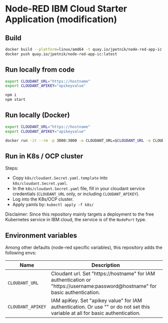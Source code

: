 # Node-RED IBM Cloud Starter Application (modification)

## Build

```bash
docker build --platform=linux/amd64 -t quay.io/jpetnik/node-red-app-ic .
docker push quay.io/jpetnik/node-red-app-ic:latest
```

## Run locally from code

```bash
export CLOUDANT_URL="https://hostname"
export CLOUDANT_APIKEY="apikeyvalue"

npm i
npm start
```

## Run locally (Docker)

```bash
export CLOUDANT_URL="https://hostname"
export CLOUDANT_APIKEY="apikeyvalue"

docker run -it --rm -p 3000:3000 -e CLOUDANT_URL=$CLOUDANT_URL -e CLOUDANT_APIKEY=$CLOUDANT_APIKEY quay.io/jpetnik/node-red-app-ic:latest
```

## Run in K8s / OCP cluster

Steps:

- Copy `k8s/cloudant.Secret.yaml.template` into `k8s/cloudant.Secret.yaml`.
- In the `k8s/cloudant.Secret.yaml` file, fill in your cloudant service credentials (`CLOUDANT_URL` only, or including `CLOUDANT_APIKEY`).
- Log into the K8s/OCP cluster.
- Apply yamls by: `kubectl apply -f k8s/`

Disclaimer: Since this repository mainly targets a deployment to the free Kubernetes service in IBM cloud, the service is of the `NodePort` type.

## Environment variables

Among other defaults (node-red specific variables), this repository adds the following envs:

| Name              | Description                                                                                                                   |
| ----------------- | ----------------------------------------------------------------------------------------------------------------------------- |
| `CLOUDANT_URL`    | Cloudant url. Set "https://hostname" for IAM authentication or "https://username:password@hostname" for basic authentication. |
| `CLOUDANT_APIKEY` | IAM apiKey. Set "apikey value" for IAM authentication. Or use "" or do not set this variable at all for basic authentication. |
